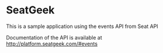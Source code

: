 # SeatGeek
This is a sample application using the events API from Seat API 

Documentation of the API is available at http://platform.seatgeek.com/#events


